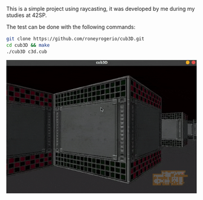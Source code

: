 This is a simple project using raycasting, it was developed by me during my studies at 42SP.

The test can be done with the following commands:
```sh
git clone https://github.com/roneyrogerio/cub3D.git
cd cub3D && make
./cub3D c3d.cub
```

![test](https://raw.githubusercontent.com/roneyrogerio/cub3D/master/print.gif)
